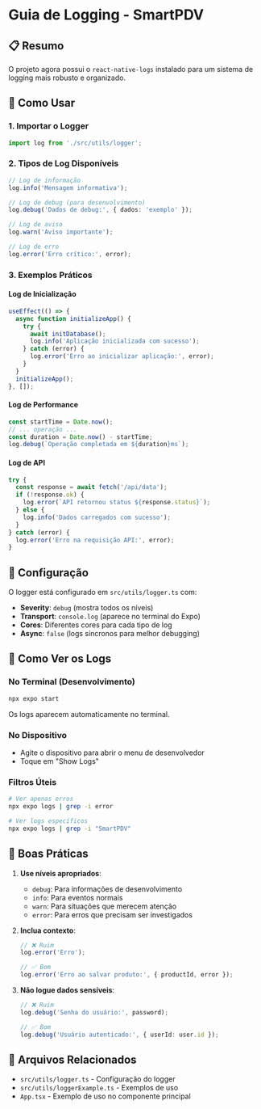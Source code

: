 # Guia de Logging - SmartPDV

## 📋 Resumo

O projeto agora possui o `react-native-logs` instalado para um sistema de logging mais robusto e organizado.

## 🚀 Como Usar

### 1. Importar o Logger

```typescript
import log from './src/utils/logger';
```

### 2. Tipos de Log Disponíveis

```typescript
// Log de informação
log.info('Mensagem informativa');

// Log de debug (para desenvolvimento)
log.debug('Dados de debug:', { dados: 'exemplo' });

// Log de aviso
log.warn('Aviso importante');

// Log de erro
log.error('Erro crítico:', error);
```

### 3. Exemplos Práticos

#### Log de Inicialização
```typescript
useEffect(() => {
  async function initializeApp() {
    try {
      await initDatabase();
      log.info('Aplicação inicializada com sucesso');
    } catch (error) {
      log.error('Erro ao inicializar aplicação:', error);
    }
  }
  initializeApp();
}, []);
```

#### Log de Performance
```typescript
const startTime = Date.now();
// ... operação ...
const duration = Date.now() - startTime;
log.debug(`Operação completada em ${duration}ms`);
```

#### Log de API
```typescript
try {
  const response = await fetch('/api/data');
  if (!response.ok) {
    log.error(`API retornou status ${response.status}`);
  } else {
    log.info('Dados carregados com sucesso');
  }
} catch (error) {
  log.error('Erro na requisição API:', error);
}
```

## 🔧 Configuração

O logger está configurado em `src/utils/logger.ts` com:

- **Severity**: `debug` (mostra todos os níveis)
- **Transport**: `console.log` (aparece no terminal do Expo)
- **Cores**: Diferentes cores para cada tipo de log
- **Async**: `false` (logs síncronos para melhor debugging)

## 📱 Como Ver os Logs

### No Terminal (Desenvolvimento)
```bash
npx expo start
```
Os logs aparecem automaticamente no terminal.

### No Dispositivo
- Agite o dispositivo para abrir o menu de desenvolvedor
- Toque em "Show Logs"

### Filtros Úteis
```bash
# Ver apenas erros
npx expo logs | grep -i error

# Ver logs específicos
npx expo logs | grep -i "SmartPDV"
```

## 🎯 Boas Práticas

1. **Use níveis apropriados**:
   - `debug`: Para informações de desenvolvimento
   - `info`: Para eventos normais
   - `warn`: Para situações que merecem atenção
   - `error`: Para erros que precisam ser investigados

2. **Inclua contexto**:
   ```typescript
   // ❌ Ruim
   log.error('Erro');
   
   // ✅ Bom
   log.error('Erro ao salvar produto:', { productId, error });
   ```

3. **Não logue dados sensíveis**:
   ```typescript
   // ❌ Ruim
   log.debug('Senha do usuário:', password);
   
   // ✅ Bom
   log.debug('Usuário autenticado:', { userId: user.id });
   ```

## 📁 Arquivos Relacionados

- `src/utils/logger.ts` - Configuração do logger
- `src/utils/loggerExample.ts` - Exemplos de uso
- `App.tsx` - Exemplo de uso no componente principal 